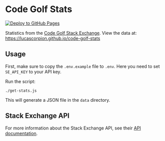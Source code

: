 # Code Golf Stats

[![Deploy to GitHub Pages](https://github.com/LucaScorpion/code-golf-stats/actions/workflows/deploy.yml/badge.svg)](https://github.com/LucaScorpion/code-golf-stats/actions/workflows/deploy.yml)

Statistics from the [Code Golf Stack Exchange](https://codegolf.stackexchange.com). View the data at: https://lucascorpion.github.io/code-golf-stats

## Usage

First, make sure to copy the `.env.example` file to `.env`.
Here you need to set `SE_API_KEY` to your API key.

Run the script:

```shell
./get-stats.js
```

This will generate a JSON file in the `data` directory.

## Stack Exchange API

For more information about the Stack Exchange API, see their [API documentation](https://api.stackexchange.com).
